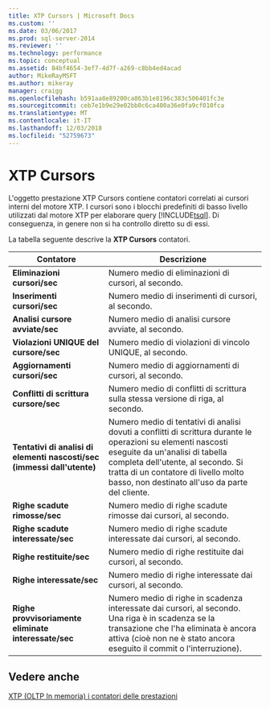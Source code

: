 ```yaml
---
title: XTP Cursors | Microsoft Docs
ms.custom: ''
ms.date: 03/06/2017
ms.prod: sql-server-2014
ms.reviewer: ''
ms.technology: performance
ms.topic: conceptual
ms.assetid: 84bf4654-3ef7-4d7f-a269-c8bb4ed4acad
author: MikeRayMSFT
ms.author: mikeray
manager: craigg
ms.openlocfilehash: b591aa8e89200ca863b1e8196c383c506401fc3e
ms.sourcegitcommit: ceb7e1b9e29e02bb0c6ca400a36e0fa9cf010fca
ms.translationtype: MT
ms.contentlocale: it-IT
ms.lasthandoff: 12/03/2018
ms.locfileid: "52759673"
---
```

# <a name="xtp-cursors"></a>XTP Cursors
  L'oggetto prestazione XTP Cursors contiene contatori correlati ai cursori interni del motore XTP. I cursori sono i blocchi predefiniti di basso livello utilizzati dal motore XTP per elaborare query [!INCLUDE[tsql](../../includes/tsql-md.md)]. Di conseguenza, in genere non si ha controllo diretto su di essi.  
  
 La tabella seguente descrive la **XTP Cursors** contatori.  
  
|Contatore|Descrizione|  
|-------------|-----------------|  
|**Eliminazioni cursori/sec**|Numero medio di eliminazioni di cursori, al secondo.|  
|**Inserimenti cursori/sec**|Numero medio di inserimenti di cursori, al secondo.|  
|**Analisi cursore avviate/sec**|Numero medio di analisi cursore avviate, al secondo.|  
|**Violazioni UNIQUE del cursore/sec**|Numero medio di violazioni di vincolo UNIQUE, al secondo.|  
|**Aggiornamenti cursori/sec**|Numero medio di aggiornamenti di cursori, al secondo.|  
|**Conflitti di scrittura cursore/sec**|Numero medio di conflitti di scrittura sulla stessa versione di riga, al secondo.|  
|**Tentativi di analisi di elementi nascosti/sec (immessi dall'utente)**|Numero medio di tentativi di analisi dovuti a conflitti di scrittura durante le operazioni su elementi nascosti eseguite da un'analisi di tabella completa dell'utente, al secondo. Si tratta di un contatore di livello molto basso, non destinato all'uso da parte del cliente.|  
|**Righe scadute rimosse/sec**|Numero medio di righe scadute rimosse dai cursori, al secondo.|  
|**Righe scadute interessate/sec**|Numero medio di righe scadute interessate dai cursori, al secondo.|  
|**Righe restituite/sec**|Numero medio di righe restituite dai cursori, al secondo.|  
|**Righe interessate/sec**|Numero medio di righe interessate dai cursori, al secondo.|  
|**Righe provvisoriamente eliminate interessate/sec**|Numero medio di righe in scadenza interessate dai cursori, al secondo. Una riga è in scadenza se la transazione che l'ha eliminata è ancora attiva (cioè non ne è stato ancora eseguito il commit o l'interruzione).|  
  
## <a name="see-also"></a>Vedere anche  
 [XTP &#40;OLTP In memoria&#41; i contatori delle prestazioni](../../integration-services/performance/performance-counters.md)  
  
  
